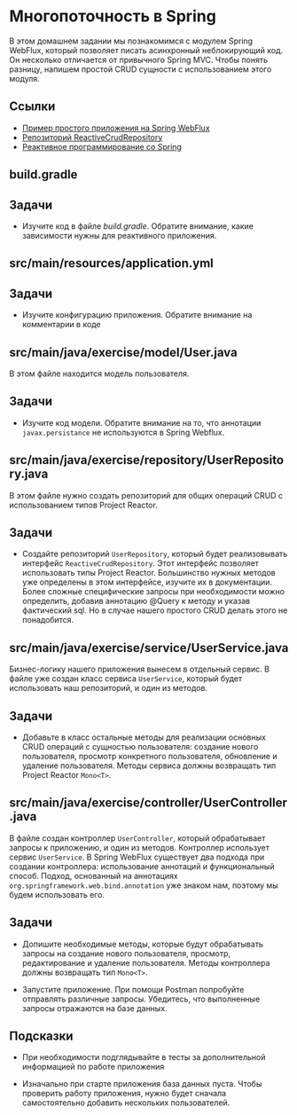 # Многопоточность в Spring

В этом домашнем задании мы познакомимся с модулем Spring WebFlux, который позволяет писать асинхронный неблокирующий код. Он несколько отличается от привычного Spring MVC. Чтобы понять разницу, напишем простой CRUD сущности с использованием этого модуля.

## Ссылки

* [Пример простого приложения на Spring WebFlux](https://www.baeldung.com/spring-webflux)
* [Репозиторий ReactiveCrudRepository](https://docs.spring.io/spring-data/commons/docs/current/api/org/springframework/data/repository/reactive/ReactiveCrudRepository.html)
* [Реактивное программирование со Spring](https://habr.com/ru/post/565000/)

## build.gradle

## Задачи

* Изучите код в файле *build.gradle*. Обратите внимание, какие зависимости нужны для реактивного приложения.

## src/main/resources/application.yml

## Задачи

* Изучите конфигурацию приложения. Обратите внимание на комментарии в коде

## src/main/java/exercise/model/User.java

В этом файле находится модель пользователя.

## Задачи

* Изучите код модели. Обратите внимание на то, что аннотации `javax.persistance` не используются в Spring Webflux.

## src/main/java/exercise/repository/UserRepository.java

В этом файле нужно создать репозиторий для общих операций CRUD с использованием типов Project Reactor.

## Задачи

* Создайте репозиторий `UserRepository`, который будет реализовывать интерфейс `ReactiveCrudRepository`. Этот интерфейс позволяет использовать типы Project Reactor. Большинство нужных методов уже определены в этом интерфейсе, изучите их в документации. Более сложные специфические запросы при необходимости можно определить, добавив аннотацию @Query к методу и указав фактический sql. Но в случае нашего простого CRUD делать этого не понадобится.

## src/main/java/exercise/service/UserService.java

Бизнес-логику нашего приложения вынесем в отдельный сервис. В файле уже создан класс сервиса `UserService`, который будет использовать наш репозиторий, и один из методов.

## Задачи

* Добавьте в класс остальные методы для реализации основных CRUD операций с сущностью пользователя: создание нового пользователя, просмотр конкретного пользователя, обновление и удаление пользователя. Методы сервиса должны возвращать тип Project Reactor `Mono<T>`.

## src/main/java/exercise/controller/UserController.java

В файле создан контроллер `UserController`, который обрабатывает запросы к приложению, и один из методов. Контроллер использует сервис `UserService`. В  Spring WebFlux существует два подхода при создании контроллера: использование аннотаций и функциональный способ. Подход, основанный на аннотациях `org.springframework.web.bind.annotation` уже знаком нам, поэтому мы будем использовать его.

## Задачи

* Допишите необходимые методы, которые будут обрабатывать запросы на создание нового пользователя, просмотр, редактирование и удаление пользователя. Методы контроллера должны возвращать тип `Mono<T>`.

* Запустите приложение. При помощи Postman попробуйте отправлять различные запросы. Убедитесь, что выполненные запросы отражаются на базе данных.

## Подсказки

* При необходимости подглядывайте в тесты за дополнительной информацией по работе приложения

* Изначально при старте приложения база данных пуста. Чтобы проверить работу приложения, нужно будет сначала самостоятельно добавить нескольких пользователей.
